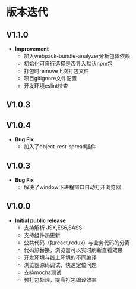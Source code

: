# 版本迭代
## V1.1.0
 * **Improvement**
   * 加入webpack-bundle-analyzer分析包体依赖
   * 初始化可自行选择是否导入默认npm包
   * 打包时remove上次打包文件
   * 项目gitignore文件配置
   * 开发环境eslint检查
## V1.0.3  
## V1.0.4  
 * **Bug Fix**
   * 加入了object-rest-spread插件
## V1.0.3  
 * **Bug Fix**
   * 解决了window下进程窗口自动打开浏览器
## V1.0.0
 * **Initial public release**
   * 支持解析 JSX,ES6,SASS
   * 支持组件热更新
   * 公共代码（如react,redux）与业务代码的分离
   * 代码热替换，浏览器可以实时刷新查看效果
   * 开发环境与线上环境的不同编译
   * 浏览器源码调试，快速定位问题
   * 支持mocha测试
   * 预打包处理，提高打包编译效率
